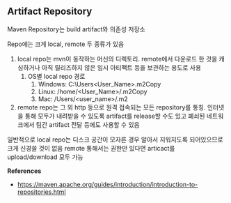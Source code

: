 ## Artifact Repository
Maven Repository는 build artifact와 의존성 저장소

Repo에는 크게 local, remote 두 종류가 있음
1. local repo는 mvn이 동작하는 머신의 디렉토리. remote에서 다운로드 한 것을 캐싱하거나 아직 릴리즈하지 않은 임시 아티팩트 등을 보관하는 용도로 사용
    1. OS별 local repo 경로
        1. Windows: C:\Users\<User_Name>\.m2Copy
        2. Linux: /home/<User_Name>/.m2Copy
        3. Mac: /Users/<user_name>/.m2
2. remote repo는 그 외 http 등으로 원격 접속되는 모든 repository를 통칭. 인터넷을 통해 모두가 내려받을 수 있도록 artifact를 release할 수도 있고 폐쇠된 네트워크에서 팀간 artifact 전달 등에도 사용할 수 있음

일반적으로 local repo는 디스크 공간이 모자른 경우 알아서 지워지도록 되어있으므로 크게 신경쓸 것이 없음
remote 통해서는 권한만 있다면 articact를 upload/download 모두 가능


**References**
- https://maven.apache.org/guides/introduction/introduction-to-repositories.html